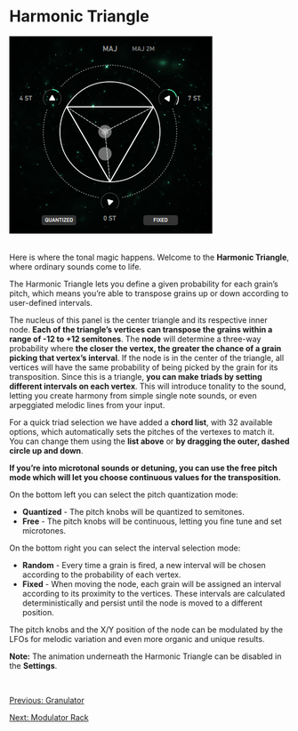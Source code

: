 # Harmonic Triangle

<figure style="margin:0; text-align: left;">
<img src="/grfx/images/harmonic-triangle.png" alt="Harmonic Triangle" style="padding: 0px; bottom-padding: 0px" />
</figure>
<br>

Here is where the tonal magic happens. Welcome to the **Harmonic Triangle**, where ordinary sounds come to life.

The Harmonic Triangle lets you define a given probability for each grain’s pitch, which means you’re able to transpose grains up or down according to user-defined intervals.

The nucleus of this panel is the center triangle and its respective inner node. **Each of the triangle’s vertices can transpose the grains within a range of -12 to +12 semitones**. The **node** will determine a three-way probability where **the closer the vertex, the greater the chance of a grain picking that vertex’s interval**. If the node is in the center of the triangle, all vertices will have the same probability of being picked by the grain for its transposition. Since this is a triangle, **you can make triads by setting different intervals on each vertex**. This will introduce tonality to the sound, letting you create harmony from simple single note sounds, or even arpeggiated melodic lines from your input.

For a quick triad selection we have added a **chord list**, with 32 available options, which automatically sets the pitches of the vertexes to match it. You can change them using the **list above** or **by dragging the outer, dashed circle up and down**.

**If you’re into microtonal sounds or detuning, you can use the free pitch mode which will let you choose continuous values for the transposition.**

On the bottom left you can select the pitch quantization mode:
- **Quantized** - The pitch knobs will be quantized to semitones.
- **Free** - The pitch knobs will be continuous, letting you fine tune and set microtones.

On the bottom right you can select the interval selection mode:
- **Random** - Every time a grain is fired, a new interval will be chosen according to the probability of each vertex.
- **Fixed** - When moving the node, each grain will be assigned an interval according to its proximity to the vertices. These intervals are calculated deterministically and persist until the node is moved to a different position. 

The pitch knobs and the X/Y position of the node can be modulated by the LFOs for melodic variation and even more organic and unique results.

**Note:** The animation underneath the Harmonic Triangle can be disabled in the **Settings**.

<br>

[Previous: Granulator](granulator)

[Next: Modulator Rack](modulator-rack)